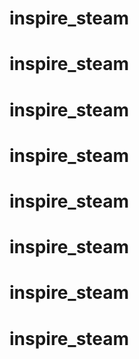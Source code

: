 # inspire_steam
# inspire_steam
# inspire_steam
# inspire_steam
# inspire_steam
# inspire_steam
# inspire_steam
# inspire_steam
